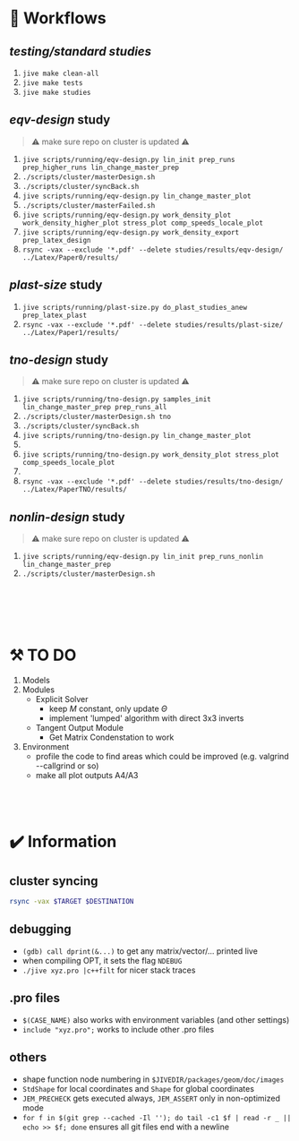 # :arrows_counterclockwise: Workflows
## *testing/standard studies*
1. `jive make clean-all`
1. `jive make tests`
1. `jive make studies`
## *eqv-design* study
> :warning: make sure repo on cluster is updated :warning:
1. `jive scripts/running/eqv-design.py lin_init prep_runs prep_higher_runs lin_change_master_prep`
1. `./scripts/cluster/masterDesign.sh`
1. `./scripts/cluster/syncBack.sh`
1. `jive scripts/running/eqv-design.py lin_change_master_plot`
1. `./scripts/cluster/masterFailed.sh`
1. `jive scripts/running/eqv-design.py work_density_plot work_density_higher_plot stress_plot comp_speeds_locale_plot`
1. `jive scripts/running/eqv-design.py work_density_export prep_latex_design`
1. `rsync -vax --exclude '*.pdf' --delete studies/results/eqv-design/ ../Latex/Paper0/results/`
## *plast-size* study
1. `jive scripts/running/plast-size.py do_plast_studies_anew prep_latex_plast`
1. `rsync -vax --exclude '*.pdf' --delete studies/results/plast-size/ ../Latex/Paper1/results/`
## *tno-design* study
> :warning: make sure repo on cluster is updated :warning:
1. `jive scripts/running/tno-design.py samples_init lin_change_master_prep prep_runs_all`
1. `./scripts/cluster/masterDesign.sh tno`
1. `./scripts/cluster/syncBack.sh`
1. `jive scripts/running/tno-design.py lin_change_master_plot`
1. <!-- `./scripts/cluster/masterFailed.sh tno` -->
1. `jive scripts/running/tno-design.py work_density_plot stress_plot comp_speeds_locale_plot`
1. <!-- `jive scripts/running/tno-design.py work_density_export prep_latex_design`-->
1. `rsync -vax --exclude '*.pdf' --delete studies/results/tno-design/ ../Latex/PaperTNO/results/` 
## *nonlin-design* study
> :warning: make sure repo on cluster is updated :warning:
1. `jive scripts/running/eqv-design.py lin_init prep_runs_nonlin lin_change_master_prep`
1. `./scripts/cluster/masterDesign.sh`
<!-- 1. `./scripts/cluster/syncBack.sh` -->
<!-- 1. `jive scripts/running/eqv-design.py lin_change_master_plot` -->
<!-- 1. `./scripts/cluster/masterFailed.sh` -->
<!-- 1. `jive scripts/running/eqv-design.py work_density_plot stress_plot comp_speeds_locale_plot` -->
<!-- 1. `jive scripts/running/eqv-design.py work_density_export prep_latex_design` -->
<!-- 1. `rsync -vax --exclude '*.pdf' --delete studies/results/eqv-design/ ../Latex/Paper2/results/` -->
</br></br></br></br>

# :hammer_and_pick: TO DO 
1. Models
1. Modules
    - Explicit Solver
      - keep $M$ constant, only update $\Theta$
      - implement 'lumped' algorithm with direct 3x3 inverts
    - Tangent Output Module
      - Get Matrix Condenstation to work
1. Environment
    - profile the code to find areas which could be improved (e.g. valgrind --callgrind or so)
    - make all plot outputs A4/A3
</br></br></br></br>

# :heavy_check_mark: Information
## cluster syncing
``` bash
rsync -vax $TARGET $DESTINATION
```
## debugging
- `(gdb) call dprint(&...)` to get any matrix/vector/... printed live
- when compiling OPT, it sets the flag `NDEBUG`
- `./jive xyz.pro |c++filt` for nicer stack traces
## .pro files
- `$(CASE_NAME)` also works with environment variables (and other settings)
- `include "xyz.pro";` works to include other .pro files
## others
- shape function node numbering in `$JIVEDIR/packages/geom/doc/images`
- `StdShape` for local coordinates and `Shape` for global coordinates
- `JEM_PRECHECK` gets executed always, `JEM_ASSERT` only in non-optimized mode
- `for f in $(git grep --cached -Il ''); do tail -c1 $f | read -r _ || echo >> $f; done` ensures all git files end with a newline
